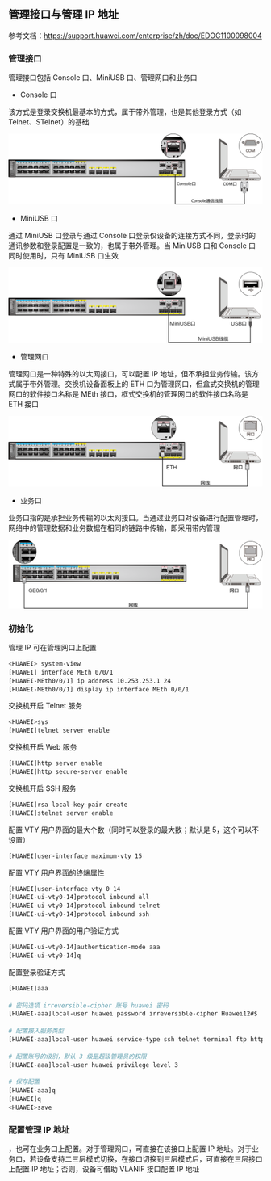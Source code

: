 ## 管理接口与管理 IP 地址

参考文档：<https://support.huawei.com/enterprise/zh/doc/EDOC1100098004>

### 管理接口

管理接口包括 Console 口、MiniUSB 口、管理网口和业务口

- Console 口

该方式是登录交换机最基本的方式，属于带外管理，也是其他登录方式（如Telnet、STelnet）的基础

![img](.assets/S5700系列华为交换机/console.png)

- MiniUSB 口

通过 MiniUSB 口登录与通过 Console 口登录仅设备的连接方式不同，登录时的通讯参数和登录配置是一致的，也属于带外管理。当 MiniUSB 口和 Console 口同时使用时，只有 MiniUSB 口生效

![img](.assets/S5700系列华为交换机/download-20240908175752719.png)

- 管理网口

管理网口是一种特殊的以太网接口，可以配置 IP 地址，但不承担业务传输。该方式属于带外管理。交换机设备面板上的 ETH 口为管理网口，但盒式交换机的管理网口的软件接口名称是 MEth 接口，框式交换机的管理网口的软件接口名称是 ETH 接口

![img](.assets/S5700系列华为交换机/download-20240908175942925.png)

- 业务口

业务口指的是承担业务传输的以太网接口。当通过业务口对设备进行配置管理时，网络中的管理数据和业务数据在相同的链路中传输，即采用带内管理

![img](.assets/S5700系列华为交换机/download-20240908175955096.png)

### 初始化

管理 IP 可在管理网口上配置

```bash
<HUAWEI> system-view 
[HUAWEI] interface MEth 0/0/1
[HUAWEI-MEth0/0/1] ip address 10.253.253.1 24
[HUAWEI-MEth0/0/1] display ip interface MEth 0/0/1
```

交换机开启 Telnet 服务

```bash
<HUAWEI>sys
[HUAWEI]telnet server enable
```

交换机开启 Web 服务

```bash
[HUAWEI]http server enable
[HUAWEI]http secure-server enable
```

交换机开启 SSH 服务

```bash
[HUAWEI]rsa local-key-pair create
[HUAWEI]stelnet server enable
```

配置 VTY 用户界面的最大个数（同时可以登录的最大数；默认是 5，这个可以不设置）

```bash
[HUAWEI]user-interface maximum-vty 15
```

配置 VTY 用户界面的终端属性

```bash
[HUAWEI]user-interface vty 0 14
[HUAWEI-ui-vty0-14]protocol inbound all
[HUAWEI-ui-vty0-14]protocol inbound telnet
[HUAWEI-ui-vty0-14]protocol inbound ssh
```

配置 VTY 用户界面的用户验证方式

```bash
[HUAWEI-ui-vty0-14]authentication-mode aaa
[HUAWEI-ui-vty0-14]q
```

配置登录验证方式

```bash
[HUAWEI]aaa

# 密码选项 irreversible-cipher 账号 huawei 密码
[HUAWEI-aaa]local-user huawei password irreversible-cipher Huawei12#$

# 配置接入服务类型
[HUAWEI-aaa]local-user huawei service-type ssh telnet terminal ftp http

# 配置账号的级别，默认 3 级是超级管理员的权限
[HUAWEI-aaa]local-user huawei privilege level 3

# 保存配置
[HUAWEI-aaa]q
[HUAWEI]q
<HUAWEI>save
```

### 配置管理 IP 地址

，也可在业务口上配置。对于管理网口，可直接在该接口上配置 IP 地址。对于业务口，若设备支持二三层模式切换，在接口切换到三层模式后，可直接在三层接口上配置 IP 地址；否则，设备可借助 VLANIF 接口配置 IP 地址

